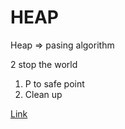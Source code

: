 # HEAP

Heap => pasing algorithm

2 stop the world
1. P to safe point
2. Clean up

[Link](https://github.com/peerapat40595/gotraining/blob/master/topics/go/language/pointers/README.md)